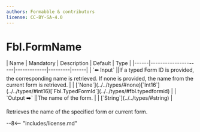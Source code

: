 ```yaml
---
authors: Formabble & contributors
license: CC-BY-SA-4.0
---
```



# Fbl.FormName

<div class="sh-parameters" markdown="1">
| Name | Mandatory | Description | Default | Type |
|------|---------------------|-------------|---------|------|
| `⬅️ Input` ||If a typed Form ID is provided, the corresponding name is retrieved. If none is provided, the name from the current form is retrieved. | | [`None`](../../types/#none)[`Int16`](../../types/#int16)[`Fbl.TypedFormId`](../../types/#fbl.typedformid) |
| `Output ➡️` ||The name of the form. | | [`String`](../../types/#string) |

</div>

Retrieves the name of the specified form or current form.

--8<-- "includes/license.md"

